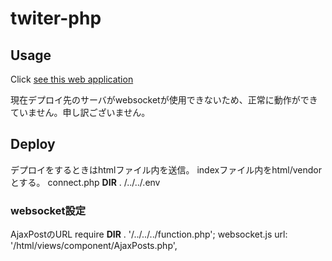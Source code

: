 # twiter-php

## Usage

Click [see this web application](https://shiontter.shion0625.site)

現在デプロイ先のサーバがwebsocketが使用できないため、正常に動作ができていません。申し訳ございません。

## Deploy

デプロイをするときはhtmlファイル内を送信。
indexファイル内をhtml/vendorとする。
connect.php __DIR__ . /../../.env

### websocket設定

AjaxPostのURL
require __DIR__ . '/../../../function.php';
websocket.js
url: '/html/views/component/AjaxPosts.php',

